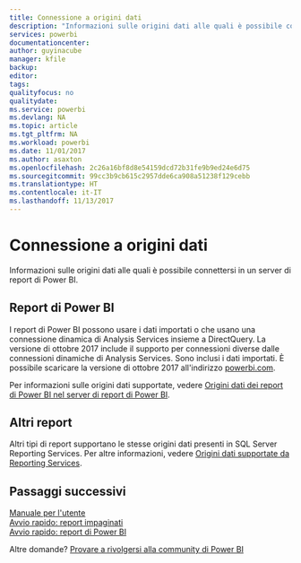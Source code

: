 ```yaml
---
title: Connessione a origini dati
description: "Informazioni sulle origini dati alle quali è possibile connettersi in un server di report di Power BI."
services: powerbi
documentationcenter: 
author: guyinacube
manager: kfile
backup: 
editor: 
tags: 
qualityfocus: no
qualitydate: 
ms.service: powerbi
ms.devlang: NA
ms.topic: article
ms.tgt_pltfrm: NA
ms.workload: powerbi
ms.date: 11/01/2017
ms.author: asaxton
ms.openlocfilehash: 2c26a16bf8d8e54159dcd72b31fe9b9ed24e6d75
ms.sourcegitcommit: 99cc3b9cb615c2957dde6ca908a51238f129cebb
ms.translationtype: HT
ms.contentlocale: it-IT
ms.lasthandoff: 11/13/2017
---
```

# <a name="connecting-to-data-sources"></a>Connessione a origini dati
Informazioni sulle origini dati alle quali è possibile connettersi in un server di report di Power BI.

## <a name="power-bi-reports"></a>Report di Power BI
I report di Power BI possono usare i dati importati o che usano una connessione dinamica di Analysis Services insieme a DirectQuery. La versione di ottobre 2017 include il supporto per connessioni diverse dalle connessioni dinamiche di Analysis Services. Sono inclusi i dati importati. È possibile scaricare la versione di ottobre 2017 all'indirizzo [powerbi.com](https://powerbi.microsoft.com/report-server/).

Per informazioni sulle origini dati supportate, vedere [Origini dati dei report di Power BI nel server di report di Power BI](data-sources.md).

## <a name="other-reports"></a>Altri report
Altri tipi di report supportano le stesse origini dati presenti in SQL Server Reporting Services. Per altre informazioni, vedere [Origini dati supportate da Reporting Services](https://docs.microsoft.com/sql/reporting-services/report-data/data-sources-supported-by-reporting-services-ssrs).

## <a name="next-steps"></a>Passaggi successivi
[Manuale per l'utente](user-handbook-overview.md)  
[Avvio rapido: report impaginati](quickstart-create-paginated-report.md)  
[Avvio rapido: report di Power BI](quickstart-create-powerbi-report.md)

Altre domande? [Provare a rivolgersi alla community di Power BI](https://community.powerbi.com/)

